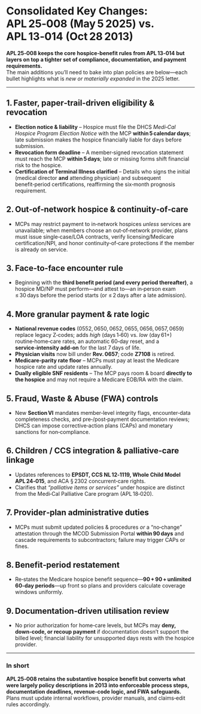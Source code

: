 # Consolidated Key Changes: **APL 25‑008 (May 5 2025)** vs. **APL 13‑014 (Oct 28 2013)**

**APL 25‑008 keeps the core hospice‑benefit rules from APL 13‑014 but layers on top a tighter set of compliance, documentation, and payment requirements.**  
The main additions you’ll need to bake into plan policies are below—each bullet highlights what is *new or materially expanded* in the 2025 letter.

---

## 1. Faster, paper‑trail‑driven eligibility & revocation
- **Election notice & liability** – Hospice must file the DHCS *Medi‑Cal Hospice Program Election Notice* with the MCP **within 5 calendar days**; late submission makes the hospice financially liable for days before submission.  
- **Revocation form deadline** – A member‑signed revocation statement must reach the MCP **within 5 days**; late or missing forms shift financial risk to the hospice.  
- **Certification of Terminal Illness clarified** – Details who signs the initial (medical director **and** attending physician) and subsequent benefit‑period certifications, reaffirming the six‑month prognosis requirement.  

## 2. Out‑of‑network hospice & continuity‑of‑care
- MCPs may restrict payment to in‑network hospices *unless* services are unavailable; when members choose an out‑of‑network provider, plans must issue single‑case/LOA contracts, verify licensing/Medicare certification/NPI, and honor continuity‑of‑care protections if the member is already on service.  

## 3. Face‑to‑face encounter rule
- Beginning with the **third benefit period (and every period thereafter)**, a hospice MD/NP must perform—and attest to—an in‑person exam ≤ 30 days before the period starts (or ≤ 2 days after a late admission).  

## 4. More granular payment & rate logic
- **National revenue codes** (0552, 0650, 0652, 0655, 0656, 0657, 0659) replace legacy Z‑codes; adds *high* (days 1‑60) vs. *low* (day 61+) routine‑home‑care rates, an automatic 60‑day reset, and a **service‑intensity add‑on** for the last 7 days of life.  
- **Physician visits** now bill under **Rev. 0657**; code **Z7108** is retired.  
- **Medicare‑parity rate floor** – MCPs must pay at least the Medicare hospice rate and update rates annually.  
- **Dually eligible SNF residents** – The MCP pays room & board **directly to the hospice** and may not require a Medicare EOB/RA with the claim.  

## 5. Fraud, Waste & Abuse (FWA) controls
- New **Section VI** mandates member‑level integrity flags, encounter‑data completeness checks, and pre‑/post‑payment documentation reviews; DHCS can impose corrective‑action plans (CAPs) and monetary sanctions for non‑compliance.  

## 6. Children / CCS integration & palliative‑care linkage
- Updates references to **EPSDT, CCS NL 12‑1119, Whole Child Model APL 24‑015**, and ACA § 2302 concurrent‑care rights.  
- Clarifies that *“palliative items or services”* under hospice are distinct from the Medi‑Cal Palliative Care program (APL 18‑020).  

## 7. Provider‑plan administrative duties
- MCPs must submit updated policies & procedures *or* a “no‑change” attestation through the MCOD Submission Portal **within 90 days** and cascade requirements to subcontractors; failure may trigger CAPs or fines.  

## 8. Benefit‑period restatement
- Re‑states the Medicare hospice benefit sequence—**90 + 90 + unlimited 60‑day periods**—up front so plans and providers calculate coverage windows uniformly.  

## 9. Documentation‑driven utilisation review
- No prior authorization for home‑care levels, but MCPs may **deny, down‑code, or recoup payment** if documentation doesn’t support the billed level; financial liability for unsupported days rests with the hospice provider.  

---

### In short
**APL 25‑008 retains the substantive hospice benefit but converts what were largely policy descriptions in 2013 into enforceable process steps, documentation deadlines, revenue‑code logic, and FWA safeguards.**  
Plans must update internal workflows, provider manuals, and claims‑edit rules accordingly.
